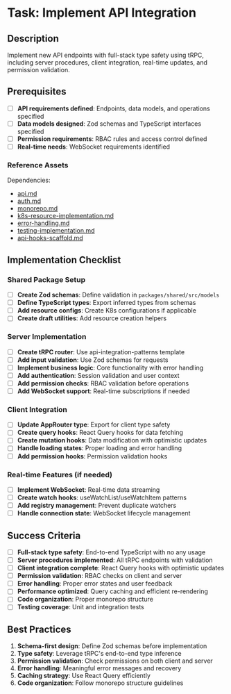 # Task: Implement API Integration

## Description

Implement new API endpoints with full-stack type safety using tRPC, including server procedures, client integration, real-time updates, and permission validation.

## Prerequisites

- [ ] **API requirements defined**: Endpoints, data models, and operations specified
- [ ] **Data models designed**: Zod schemas and TypeScript interfaces specified
- [ ] **Permission requirements**: RBAC rules and access control defined
- [ ] **Real-time needs**: WebSocket requirements identified

### Reference Assets

Dependencies:

- [api.md](./.krci-ai/data/custom/api.md)
- [auth.md](./.krci-ai/data/custom/auth.md)
- [monorepo.md](./.krci-ai/data/custom/monorepo.md)
- [k8s-resource-implementation.md](./.krci-ai/data/custom/patterns/k8s-resource-implementation.md)
- [error-handling.md](./.krci-ai/data/custom/patterns/error-handling.md)
- [testing-implementation.md](./.krci-ai/data/custom/patterns/testing-implementation.md)
- [api-hooks-scaffold.md](./.krci-ai/templates/custom/api-hooks-scaffold.md)

## Implementation Checklist

### Shared Package Setup

- [ ] **Create Zod schemas**: Define validation in `packages/shared/src/models`
- [ ] **Define TypeScript types**: Export inferred types from schemas
- [ ] **Add resource configs**: Create K8s configurations if applicable
- [ ] **Create draft utilities**: Add resource creation helpers

### Server Implementation

- [ ] **Create tRPC router**: Use api-integration-patterns template
- [ ] **Add input validation**: Use Zod schemas for requests
- [ ] **Implement business logic**: Core functionality with error handling
- [ ] **Add authentication**: Session validation and user context
- [ ] **Add permission checks**: RBAC validation before operations
- [ ] **Add WebSocket support**: Real-time subscriptions if needed

### Client Integration

- [ ] **Update AppRouter type**: Export for client type safety
- [ ] **Create query hooks**: React Query hooks for data fetching
- [ ] **Create mutation hooks**: Data modification with optimistic updates
- [ ] **Handle loading states**: Proper loading and error handling
- [ ] **Add permission hooks**: Permission validation hooks

### Real-time Features (if needed)

- [ ] **Implement WebSocket**: Real-time data streaming
- [ ] **Create watch hooks**: useWatchList/useWatchItem patterns
- [ ] **Add registry management**: Prevent duplicate watchers
- [ ] **Handle connection state**: WebSocket lifecycle management

## Success Criteria

- [ ] **Full-stack type safety**: End-to-end TypeScript with no any usage
- [ ] **Server procedures implemented**: All tRPC endpoints with validation
- [ ] **Client integration complete**: React Query hooks with optimistic updates
- [ ] **Permission validation**: RBAC checks on client and server
- [ ] **Error handling**: Proper error states and user feedback
- [ ] **Performance optimized**: Query caching and efficient re-rendering
- [ ] **Code organization**: Proper monorepo structure
- [ ] **Testing coverage**: Unit and integration tests

## Best Practices

1. **Schema-first design**: Define Zod schemas before implementation
2. **Type safety**: Leverage tRPC's end-to-end type inference
3. **Permission validation**: Check permissions on both client and server
4. **Error handling**: Meaningful error messages and recovery
5. **Caching strategy**: Use React Query efficiently
6. **Code organization**: Follow monorepo structure guidelines
